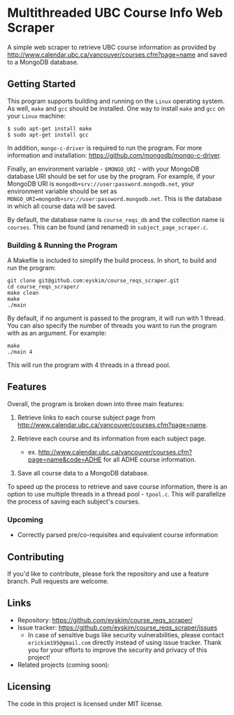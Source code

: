 # Multithreaded UBC Course Info Web Scraper

A simple web scraper to retrieve UBC course information as provided by http://www.calendar.ubc.ca/vancouver/courses.cfm?page=name and saved to a MongoDB database.

## Getting Started

This program supports building and running on the `Linux` operating system. As well, `make` and `gcc` should be installed. One way to install `make` and `gcc` on your `Linux` machine:

```shell
$ sudo apt-get install make
$ sudo apt-get install gcc
```

In addition, `mongo-c-driver` is required to run the program. For more information and installation: https://github.com/mongodb/mongo-c-driver.

Finally, an environment variable - `$MONGO_URI` - with your MongoDB database URI should be set for use by the program. For example, if your MongoDB URI is `mongodb+srv://user:password.mongodb.net`, your environment variable should be set as `MONGO_URI=mongodb+srv://user:password.mongodb.net`. This is the database in which all course data will be saved. 

By default, the database name is `course_reqs_db` and  the collection name is `courses`. This can be found (and renamed) in `subject_page_scraper.c`. 

### Building & Running the Program

A Makefile is included to simplify the build process. In short, to build and run the program: 

```shell
git clone git@github.com:eyskim/course_reqs_scraper.git
cd course_reqs_scraper/
make clean
make
./main
```

By default, if no argument is passed to the program, it will run with 1 thread. You can also specify the number of threads you want to run the program with as an argument. For example:

```
make
./main 4
```

This will run the program with 4 threads in a thread pool.

## Features

Overall, the program is broken down into three main features:

1. Retrieve links to each course subject page from http://www.calendar.ubc.ca/vancouver/courses.cfm?page=name.

2. Retrieve each course and its information from each subject page.
    - ex. http://www.calendar.ubc.ca/vancouver/courses.cfm?page=name&code=ADHE for all ADHE course information.

3. Save all course data to a MongoDB database.

To speed up the process to retrieve and save course information, there is an option to use multiple threads in a thread pool - `tpool.c`. This will parallelize the process of saving each subject's courses.

### Upcoming

- Correctly parsed pre/co-requisites and equivalent course information

## Contributing

If you'd like to contribute, please fork the repository and use a feature branch. Pull requests are welcome.

## Links

- Repository: https://github.com/eyskim/course_reqs_scraper/
- Issue tracker: https://github.com/eyskim/course_reqs_scraper/issues
  - In case of sensitive bugs like security vulnerabilities, please contact `erickim195@gmail.com` directly instead of using issue tracker. Thank you for your efforts to improve the security and privacy of this project!
- Related projects (coming soon):

## Licensing

The code in this project is licensed under MIT license.
